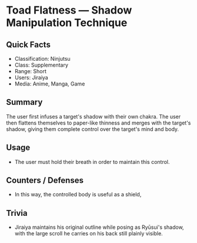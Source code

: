 # Toad Flatness — Shadow Manipulation Technique

## Quick Facts
- Classification: Ninjutsu
- Class: Supplementary
- Range: Short
- Users: Jiraiya
- Media: Anime, Manga, Game

## Summary
The user first infuses a target's shadow with their own chakra. The user then flattens themselves to paper-like thinness and merges with the target's shadow, giving them complete control over the target's mind and body.

## Usage
- The user must hold their breath in order to maintain this control.

## Counters / Defenses
- In this way, the controlled body is useful as a shield,

## Trivia

* Jiraiya maintains his original outline while posing as Ryūsui's shadow, with the large scroll he carries on his back still plainly visible.
